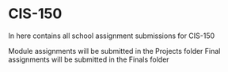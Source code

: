 # CIS-150
In here contains all school assignment submissions for CIS-150

Module assignments will be submitted in the Projects folder
Final assignments will be submitted in the Finals folder
